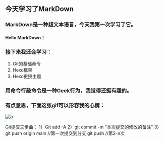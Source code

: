 ## **今天学习了MarkDown**
### MarkDown是一种超文本语言，今天我第一次学习了它。
#### Hello MarkDown！
### 接下来我还会学习：
1. Git的基础命令
1. Hexo框架
1. Hexo更换主题
### 用命令行敲命令是一种**Geek**行为，我觉得还挺有趣的。
### 有点意思，下面这张gif可以形容我的心情：
![a](https://qgt-style.oss-cn-hangzhou.aliyuncs.com/newcoursep4/g1/g1-2-2/tenor.gif)
 
Git提交三步曲：
1）Git add -A
2）git commit -m "本次提交的修改的备注"
3）git push origin main   //第一次提交到分支
   git push   //第2-n次